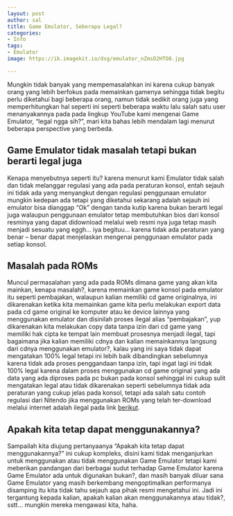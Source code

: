 ```yaml
---
layout: post
author: sal
title: Game Emulator, Seberapa Legal?
categories:
- Info
tags:
- Emulator
image: https://ik.imagekit.io/dsg/emulator_nZmsD2HTO8.jpg

---
```

Mungkin tidak banyak yang mempemasalahkan ini karena cukup banyak orang yang lebih berfokus pada memainkan gamenya sehingga tidak begitu perlu diketahui bagi beberapa orang, namun tidak sedikit orang juga yang memperhitungkan hal seperti ini seperti beberapa waktu lalu salah satu user menanyakannya pada pada lingkup YouTube kami mengenai Game Emulator, “legal ngga sih?”, mari kita bahas lebih mendalam lagi menurut beberapa perspective yang berbeda.

## Game Emulator tidak masalah tetapi bukan berarti legal juga

Kenapa menyebutnya seperti itu? karena menurut kami Emulator tidak salah dan tidak melanggar regulasi yang ada pada peraturan konsol, entah sejauh ini tidak ada yang menyangkut dengan regulasi penggunaan emulator mungkin kedepan ada tetapi yang diketahui sekarang adalah sejauh ini emulator bisa dianggap “Ok” dengan tanda kutip karena bukan berarti legal juga walaupun penggunaan emulator tetap membutuhkan bios dari konsol resminya yang dapat didownload melalui web resmi nya juga tetap masih menjadi sesuatu yang eggh… iya begituu… karena tidak ada peraturan yang benar – benar dapat menjelaskan mengenai penggunaan emulator pada setiap konsol.

## Masalah pada ROMs

Muncul permasalahan yang ada pada ROMs dimana game yang akan kita mainkan, kenapa masalah?, karena memainkan game konsol pada emulator itu seperti pembajakan, walaupun kalian memiliki cd game originalnya, ini dikarenakan ketika kita memainkan game kita perlu melakukan export data pada cd game original ke komputer atau ke device lainnya yang menggunakan emulator dan disinilah proses ilegal alias “pembajakan”, yup dikarenakan kita melakukan copy data tanpa izin dari cd game yang memiliki hak cipta ke tempat lain membuat prosesnya menjadi ilegal, tapi bagaimana jika kalian memiliki cdnya dan kalian memainkannya langsung dari cdnya menggunakan emulator?, kalau yang ini saya tidak dapat mengatakan 100% legal tetapi ini lebih baik dibandingkan sebelumnya karena tidak ada proses penggandaan tanpa izin, tapi ingat lagi ini tidak 100% legal karena dalam proses menggunakan cd game original yang ada data yang ada diproses pada pc bukan pada konsol sehinggal ini cukup sulit mengatakan legal atau tidak dikarenakan seperti sebelumnya tidak ada peraturan yang cukup jelas pada konsol, tetapi ada salah satu contoh regulasi dari Nitendo jika menggunakan ROMs yang telah ter-download melalui internet adalah ilegal pada link [berikut](https://www.nintendo.com/corp/legal.jsp#roms).

## Apakah kita tetap dapat menggunakannya?

Sampailah kita diujung pertanyaanya “Apakah kita tetap dapat menggunakannya?” ini cukup kompleks, disini kami tidak menganjurkan untuk menggunakan atau tidak menggunakan Game Emulator tetapi kami meberikan pandangan dari berbagai sudut terhadap Game Emulator karena Game Emulator ada untuk digunakan bukan?, dan masih banyak diluar sana Game Emulator yang masih berkembang mengoptimalkan performanya disamping itu kita tidak tahu sejauh apa pihak resmi mengetahui ini. Jadi ini tergantung kepada kalian, apakah kalian akan menggunakannya atau tidak?, sstt… mungkin mereka mengawasi kita, haha.